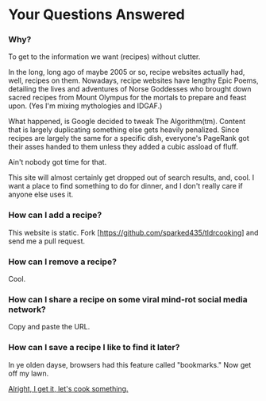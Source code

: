 Your Questions Answered
=======================

### Why?

To get to the information we want (recipes) without clutter.

In the long, long ago of maybe 2005 or so, recipe websites actually
had, well, recipes on them. Nowadays, recipe websites have lengthy
Epic Poems, detailing the lives and adventures of Norse Goddesses who
brought down sacred recipes from Mount Olympus for the mortals to
prepare and feast upon. (Yes I'm mixing mythologies and IDGAF.)

What happened, is Google decided to tweak The Algorithm(tm). Content
that is largely duplicating something else gets heavily penalized. Since
recipes are largely the same for a specific dish, everyone's PageRank
got their asses handed to them unless they added a cubic assload of
fluff.

Ain't nobody got time for that.

This site will almost certainly get dropped out of search results, and,
cool. I want a place to find something to do for dinner, and I don't 
really care if anyone else uses it.


### How can I add a recipe?

This website is static. Fork [https://github.com/sparked435/tldrcooking]
and send me a pull request.


### How can I remove a recipe?

Cool.


### How can I share a recipe on some viral mind-rot social media network?

Copy and paste the URL.


### How can I save a recipe I like to find it later?

In ye olden dayse, browsers had this feature called "bookmarks." Now
get off my lawn.


[Alright, I get it, let's cook something.](https://tldrcooking.com)
